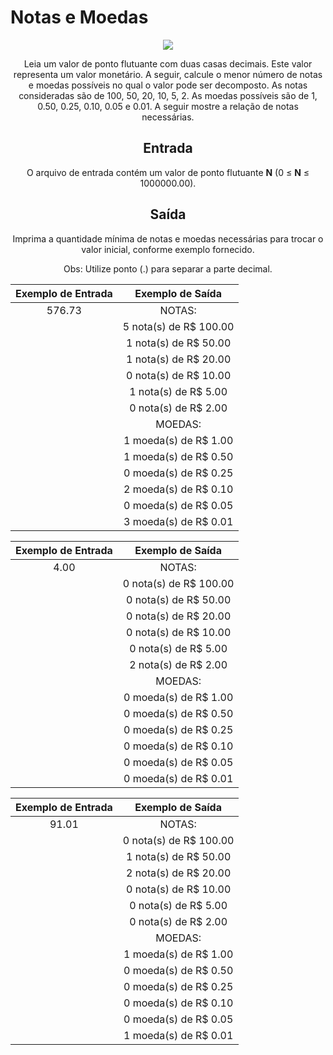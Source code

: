 # Notas e Moedas

<div align="center">
   <a href="https://www.urionlinejudge.com.br/judge/pt/problems/view/1021" target="_blank">
 <img src="https://img.shields.io/badge/URI%20Online%20Judge-1021-%230071C5?style=for-the-badge&logo=appveyorColor=white"/>
  </a>

Leia um valor de ponto flutuante com duas casas decimais. Este valor representa um valor monetário. A seguir, calcule o menor número de notas e moedas possíveis no qual o valor pode ser decomposto. As notas consideradas são de 100, 50, 20, 10, 5, 2. As moedas possíveis são de 1, 0.50, 0.25, 0.10, 0.05 e 0.01. A seguir mostre a relação de notas necessárias.

## Entrada

O arquivo de entrada contém um valor de ponto flutuante **N** (0 ≤ **N** ≤ 1000000.00).

## Saída

Imprima a quantidade mínima de notas e moedas necessárias para trocar o valor inicial, conforme exemplo fornecido.

Obs: Utilize ponto (.) para separar a parte decimal.

| Exemplo de Entrada |    Exemplo de Saída    |
| :----------------: | :--------------------: |
|       576.73       |         NOTAS:         |
|                    | 5 nota(s) de R$ 100.00 |
|                    | 1 nota(s) de R$ 50.00  |
|                    | 1 nota(s) de R$ 20.00  |
|                    | 0 nota(s) de R$ 10.00  |
|                    |  1 nota(s) de R$ 5.00  |
|                    |  0 nota(s) de R$ 2.00  |
|                    |        MOEDAS:         |
|                    | 1 moeda(s) de R$ 1.00  |
|                    | 1 moeda(s) de R$ 0.50  |
|                    | 0 moeda(s) de R$ 0.25  |
|                    | 2 moeda(s) de R$ 0.10  |
|                    | 0 moeda(s) de R$ 0.05  |
|                    | 3 moeda(s) de R$ 0.01  |

| Exemplo de Entrada |    Exemplo de Saída    |
| :----------------: | :--------------------: |
|        4.00        |         NOTAS:         |
|                    | 0 nota(s) de R$ 100.00 |
|                    | 0 nota(s) de R$ 50.00  |
|                    | 0 nota(s) de R$ 20.00  |
|                    | 0 nota(s) de R$ 10.00  |
|                    |  0 nota(s) de R$ 5.00  |
|                    |  2 nota(s) de R$ 2.00  |
|                    |        MOEDAS:         |
|                    | 0 moeda(s) de R$ 1.00  |
|                    | 0 moeda(s) de R$ 0.50  |
|                    | 0 moeda(s) de R$ 0.25  |
|                    | 0 moeda(s) de R$ 0.10  |
|                    | 0 moeda(s) de R$ 0.05  |
|                    | 0 moeda(s) de R$ 0.01  |

| Exemplo de Entrada |    Exemplo de Saída    |
| :----------------: | :--------------------: |
|       91.01        |         NOTAS:         |
|                    | 0 nota(s) de R$ 100.00 |
|                    | 1 nota(s) de R$ 50.00  |
|                    | 2 nota(s) de R$ 20.00  |
|                    | 0 nota(s) de R$ 10.00  |
|                    |  0 nota(s) de R$ 5.00  |
|                    |  0 nota(s) de R$ 2.00  |
|                    |        MOEDAS:         |
|                    | 1 moeda(s) de R$ 1.00  |
|                    | 0 moeda(s) de R$ 0.50  |
|                    | 0 moeda(s) de R$ 0.25  |
|                    | 0 moeda(s) de R$ 0.10  |
|                    | 0 moeda(s) de R$ 0.05  |
|                    | 1 moeda(s) de R$ 0.01  |
